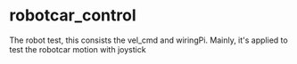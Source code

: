 # robotcar_control

The robot test, this consists the vel_cmd and wiringPi. Mainly, it's applied to test the robotcar motion with joystick
